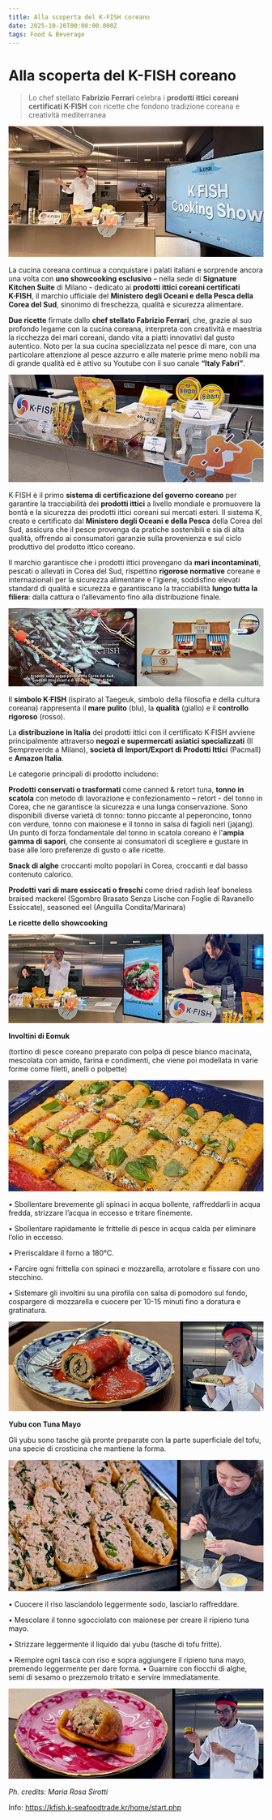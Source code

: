 ```yaml
---
title: Alla scoperta del K-FISH coreano
date: 2025-10-26T00:00:00.000Z
tags: Food & Beverage
---
```


# Alla scoperta del K-FISH coreano

>Lo chef stellato **Fabrizio Ferrari** celebra i **prodotti ittici coreani certificati K∙FISH** con ricette che fondono tradizione coreana e creatività mediterranea

![](banner.jpg)

La cucina coreana continua a conquistare i palati italiani e sorprende ancora una volta con **uno showcooking esclusivo** – nella sede di **Signature Kitchen Suite** di Milano - dedicato ai **prodotti ittici coreani certificati K∙FISH**, il marchio ufficiale del **Ministero degli Oceani e della Pesca della Corea del Sud**, sinonimo di freschezza, qualità e sicurezza alimentare. 

**Due ricette** firmate dallo **chef stellato Fabrizio Ferrari**, che, grazie al suo profondo legame con la cucina coreana, interpreta con creatività e maestria la ricchezza dei mari coreani, dando vita a piatti innovativi dal gusto autentico. Noto per la sua cucina specializzata nel pesce di mare, con una particolare attenzione al pesce azzurro e alle materie prime meno nobili ma di grande qualità ed è attivo su Youtube con il suo canale **“Italy Fabri”**.

![](1.jpg)

K∙FISH è il primo **sistema di certificazione del governo coreano** per garantire la tracciabilità dei **prodotti ittici** a livello mondiale e promuovere la bontà e la sicurezza dei prodotti ittici coreani sui mercati esteri. Il sistema K, creato e certificato dal **Ministero degli Oceani e della Pesca** della Corea del Sud, assicura che il pesce provenga da pratiche sostenibili e sia di alta qualità, offrendo ai consumatori garanzie sulla provenienza e sul ciclo produttivo del prodotto ittico coreano. 

Il marchio garantisce che i prodotti ittici provengano da **mari incontaminati**, pescati o allevati in Corea del Sud, rispettino **rigorose normative** coreane e internazionali per la sicurezza alimentare e l'igiene, soddisfino elevati standard di qualità e sicurezza e garantiscano la tracciabilità **lungo tutta la filiera**: dalla cattura o l’allevamento fino alla distribuzione finale.

![](2.jpg)

Il **simbolo K∙FISH** (ispirato al Taegeuk, simbolo della filosofia e della cultura coreana) rappresenta il **mare pulito** (blu), la **qualità** (giallo) e il **controllo rigoroso** (rosso).

La **distribuzione in Italia** dei prodotti ittici con il certificato K∙FISH avviene principalmente attraverso **negozi e supermercati asiatici specializzati** (Il Sempreverde a Milano), **società di Import/Export di Prodotti Ittici** (Pacmall) e **Amazon Italia**.

Le categorie principali di prodotto includono:

**Prodotti conservati o trasformati** come canned & retort tuna, **tonno in scatola** con metodo di lavorazione e confezionamento – retort - del tonno in Corea, che ne garantisce la sicurezza e una lunga conservazione. Sono disponibili diverse varietà di tonno: tonno piccante al peperoncino, tonno con verdure, tonno con maionese e il tonno in salsa di fagioli neri (jajang). Un punto di forza fondamentale del tonno in scatola coreano è l'**ampia gamma di sapori**, che consente ai consumatori di scegliere e gustare in base alle loro preferenze di gusto o alle ricette.

**Snack di alghe** croccanti molto popolari in Corea, croccanti e dal basso contenuto calorico.

**Prodotti vari di mare essiccati o freschi** come dried radish leaf boneless braised mackerel (Sgombro Brasato Senza Lische con Foglie di Ravanello Essiccate), seasoned eel (Anguilla Condita/Marinara)


**Le ricette dello showcooking**

![](3.jpg)

**Involtini di Eomuk** 

(tortino di pesce coreano preparato con polpa di pesce bianco macinata, mescolata con amido, farina e condimenti, che viene poi modellata in varie forme come filetti, anelli o polpette)

![](4.jpg)

•	Sbollentare brevemente gli spinaci in acqua bollente, raffreddarli in acqua fredda, strizzare l’acqua in eccesso e tritare finemente.

•	Sbollentare rapidamente le frittelle di pesce in acqua calda per eliminare l’olio in eccesso.

•	Preriscaldare il forno a 180°C.

•	Farcire ogni frittella con spinaci e mozzarella, arrotolare e fissare con uno stecchino.

•	Sistemare gli involtini su una pirofila con salsa di pomodoro sul fondo, cospargere di mozzarella e cuocere per 10-15 minuti fino a doratura e gratinatura.

![](6.jpg)

**Yubu con Tuna Mayo**

Gli yubu sono tasche già pronte preparate con la parte superficiale del tofu, una specie di crosticina che mantiene la forma. 

![](7.jpg)

•	Cuocere il riso lasciandolo leggermente sodo, lasciarlo raffreddare.

•	Mescolare il tonno sgocciolato con maionese per creare il ripieno tuna mayo.

•	Strizzare leggermente il liquido dai yubu (tasche di tofu fritte).

•	Riempire ogni tasca con riso e sopra aggiungere il ripieno tuna mayo, premendo leggermente per dare forma.
•	Guarnire con fiocchi di alghe, semi di sesamo o prezzemolo tritato e servire immediatamente.

![](8.jpg)

_Ph. credits: Maria Rosa Sirotti_

Info: https://kfish.k-seafoodtrade.kr/home/start.php

